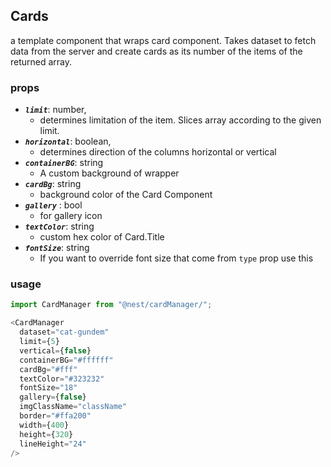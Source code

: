 ## Cards

a template component that wraps card component. Takes dataset to fetch data from the server and create cards as its number of the items of the returned array.

### props
- **_`limit`_**: number,
  - determines limitation of the item. Slices array according to the given limit.
- **_`horizontal`_**: boolean,
  - determines direction of the columns horizontal or vertical
- **_`containerBG`_**: string
  - A custom background of wrapper
- **_`cardBg`_**: string
  - background color of the Card Component
- **_`gallery`_** : bool
  - for gallery icon
- **_`textColor`_**: string
  - custom hex color of Card.Title
- **_`fontSize`_**: string
  - If you want to override font size that come from `type` prop use this

### usage

```javascript
import CardManager from "@nest/cardManager/";

<CardManager
  dataset="cat-gundem"
  limit={5}
  vertical={false}
  containerBG="#ffffff"
  cardBg="#fff"
  textColor="#323232"
  fontSize="18"
  gallery={false}
  imgClassName="className"
  border="#ffa200"
  width={400}
  height={320}
  lineHeight="24"
/>
```

